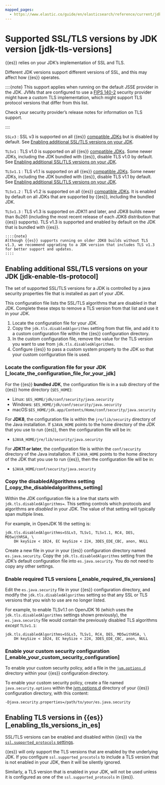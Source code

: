 ```yaml
---
mapped_pages:
  - https://www.elastic.co/guide/en/elasticsearch/reference/current/jdk-tls-versions.html
---
```


# Supported SSL/TLS versions by JDK version [jdk-tls-versions]

{{es}} relies on your JDK’s implementation of SSL and TLS.

Different JDK versions support different versions of SSL, and this may affect how {{es}} operates.

::::{note}
This support applies when running on the default JSSE provider in the JDK. JVMs that are configured to use a [FIPS 140-2](fips-140-2.md) security provider might have a custom TLS implementation, which might support TLS protocol versions that differ from this list.

Check your security provider’s release notes for information on TLS support.

::::


`SSLv3`
:   SSL v3 is supported on all {{es}} [compatible JDKs](../deploy/self-managed/installing-elasticsearch.md#jvm-version) but is disabled by default. See [Enabling additional SSL/TLS versions on your JDK](#jdk-enable-tls-protocol).

`TLSv1`
:   TLS v1.0 is supported on all {{es}} [compatible JDKs](../deploy/self-managed/installing-elasticsearch.md#jvm-version). Some newer JDKs, including the JDK bundled with {{es}}, disable TLS v1.0 by default. See [Enabling additional SSL/TLS versions on your JDK](#jdk-enable-tls-protocol).

`TLSv1.1`
:   TLS v1.1 is supported on all {{es}} [compatible JDKs](../deploy/self-managed/installing-elasticsearch.md#jvm-version). Some newer JDKs, including the JDK bundled with {{es}}, disable TLS v1.1 by default. See [Enabling additional SSL/TLS versions on your JDK](#jdk-enable-tls-protocol).

`TLSv1.2`
:   TLS v1.2 is supported on all {{es}} [compatible JDKs](../deploy/self-managed/installing-elasticsearch.md#jvm-version). It is enabled by default on all JDKs that are supported by {{es}}, including the bundled JDK.

`TLSv1.3`
:   TLS v1.3 is supported on JDK11 and later, and JDK8 builds newer than 8u261 (including the most recent release of each JDK8 distribution that {{es}} supports). TLS v1.3 is supported and enabled by default on the JDK that is bundled with {{es}}.

    ::::{note}
    Although {{es}} supports running on older JDK8 builds without TLS v1.3, we recommend upgrading to a JDK version that includes TLS v1.3 for better support and updates.
    ::::


## Enabling additional SSL/TLS versions on your JDK [jdk-enable-tls-protocol]

The set of supported SSL/TLS versions for a JDK is controlled by a java security properties file that is installed as part of your JDK.

This configuration file lists the SSL/TLS algorithms that are disabled in that JDK. Complete these steps to remove a TLS version from that list and use it in your JDK.

1. Locate the configuration file for your JDK.
2. Copy the `jdk.tls.disabledAlgorithms` setting from that file, and add it to a custom configuration file within the {{es}} configuration directory.
3. In the custom configuration file, remove the value for the TLS version you want to use from `jdk.tls.disabledAlgorithms`.
4. Configure {{es}} to pass a custom system property to the JDK so that your custom configuration file is used.

### Locate the configuration file for your JDK [_locate_the_configuration_file_for_your_jdk]

For the {{es}} **bundled JDK**, the configuration file is in a sub directory of the {{es}} home directory (`$ES_HOME`):

* Linux: `$ES_HOME/jdk/conf/security/java.security`
* Windows: `$ES_HOME/jdk/conf/security/java.security`
* macOS:`$ES_HOME/jdk.app/Contents/Home/conf/security/java.security`

For **JDK8**, the configuration file is within the `jre/lib/security` directory of the Java installation. If `$JAVA_HOME` points to the home directory of the JDK that you use to run {{es}}, then the configuration file will be in:

* `$JAVA_HOME/jre/lib/security/java.security`

For **JDK11 or later**, the configuration file is within the `conf/security` directory of the Java installation. If `$JAVA_HOME` points to the home directory of the JDK that you use to run {{es}}, then the configuration file will be in:

* `$JAVA_HOME/conf/security/java.security`


### Copy the disabledAlgorithms setting [_copy_the_disabledalgorithms_setting]

Within the JDK configuration file is a line that starts with `jdk.tls.disabledAlgorithms=`. This setting controls which protocols and algorithms are *disabled* in your JDK. The value of that setting will typically span multiple lines.

For example, in OpenJDK 16 the setting is:

```text
jdk.tls.disabledAlgorithms=SSLv3, TLSv1, TLSv1.1, RC4, DES, MD5withRSA, \
    DH keySize < 1024, EC keySize < 224, 3DES_EDE_CBC, anon, NULL
```

Create a new file in your in your {{es}} configuration directory named `es.java.security`. Copy the `jdk.tls.disabledAlgorithms` setting from the JDK’s default configuration file into `es.java.security`. You do not need to copy any other settings.


### Enable required TLS versions [_enable_required_tls_versions]

Edit the `es.java.security` file in your {{es}} configuration directory, and modify the `jdk.tls.disabledAlgorithms` setting so that any SSL or TLS versions that you wish to use are no longer listed.

For example, to enable TLSv1.1 on OpenJDK 16 (which uses the `jdk.tls.disabledAlgorithms` settings shown previously), the `es.java.security` file would contain the previously disabled TLS algorithms *except* `TLSv1.1`:

```text
jdk.tls.disabledAlgorithms=SSLv3, TLSv1, RC4, DES, MD5withRSA, \
    DH keySize < 1024, EC keySize < 224, 3DES_EDE_CBC, anon, NULL
```


### Enable your custom security configuration [_enable_your_custom_security_configuration]

To enable your custom security policy, add a file in the [`jvm.options.d`](elasticsearch://reference/elasticsearch/jvm-settings.md#set-jvm-options) directory within your {{es}} configuration directory.

To enable your custom security policy, create a file named `java.security.options` within the [jvm.options.d](elasticsearch://reference/elasticsearch/jvm-settings.md#set-jvm-options) directory of your {{es}} configuration directory, with this content:

```text
-Djava.security.properties=/path/to/your/es.java.security
```



## Enabling TLS versions in {{es}} [_enabling_tls_versions_in_es]

SSL/TLS versions can be enabled and disabled within {{es}} via the [`ssl.supported_protocols` settings](elasticsearch://reference/elasticsearch/configuration-reference/security-settings.md#ssl-tls-settings).

{{es}} will only support the TLS versions that are enabled by the underlying JDK. If you configure `ssl.supported_procotols` to include a TLS version that is not enabled in your JDK, then it will be silently ignored.

Similarly, a TLS version that is enabled in your JDK, will not be used unless it is configured as one of the `ssl.supported_protocols` in {{es}}.

